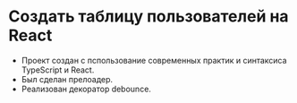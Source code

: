 # Создать таблицу пользователей на React
- Проект создан c пспользование современных практик и синтаксиса TypeScript и React.
- Был сделан прелоадер.
- Реализован декоратор debounce.
